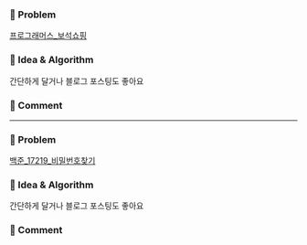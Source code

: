 ### 📕 Problem

[프로그래머스_보석쇼핑](https://programmers.co.kr/learn/courses/30/lessons/67258)  

### 📗 Idea & Algorithm

간단하게 달거나 블로그 포스팅도 좋아요

### 📘 Comment


---

### 📕 Problem

[백준_17219_비밀번호찾기](https://www.acmicpc.net/problem/17219)  

### 📗 Idea & Algorithm

간단하게 달거나 블로그 포스팅도 좋아요

### 📘 Comment

